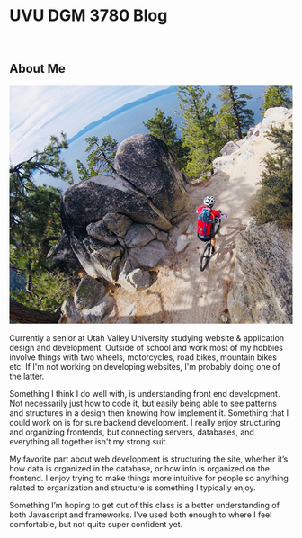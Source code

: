 # UVU DGM 3780 Blog

<br>

## About Me
![Tahoe - Flume Trail](assets/images/tahoe.jpg)

Currently a senior at Utah Valley University studying website & application design and development. Outside of school and work most of my hobbies involve things with two wheels, motorcycles, road bikes, mountain bikes etc. If I'm not working on developing websites, I'm probably doing one of the latter.

Something I think I do well with, is understanding front end development. Not necessarily just how to code it, but easily being able to see patterns and structures in a design then knowing how implement it. Something that I could work on is for sure backend development. I really enjoy structuring and organizing frontends, but connecting servers, databases, and everything all together isn't my strong suit. 

My favorite part about web development is structuring the site, whether it’s how data is organized in the database, or how info is organized on the frontend. I enjoy trying to make things more intuitive for people so anything related to organization and structure is something I typically enjoy.

Something I’m hoping to get out of this class is a better understanding of both Javascript and frameworks. I’ve used both enough to where I feel comfortable, but not quite super confident yet.
